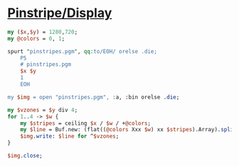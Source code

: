 [1]: https://rosettacode.org/wiki/Pinstripe/Display

# [Pinstripe/Display][1]



```perl
my ($x,$y) = 1280,720;
my @colors = 0, 1;

spurt "pinstripes.pgm", qq:to/EOH/ orelse .die;
    P5
    # pinstripes.pgm
    $x $y
    1
    EOH

my $img = open "pinstripes.pgm", :a, :bin orelse .die;

my $vzones = $y div 4;
for 1..4 -> $w {
    my $stripes = ceiling $x / $w / +@colors;
    my $line = Buf.new: (flat((@colors Xxx $w) xx $stripes).Array).splice(0,$x); # DH change 2015-12-20
    $img.write: $line for ^$vzones;
}

$img.close;
```

